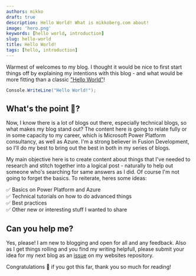 ```yaml
---
authors: mikko
draft: true
description: Hello World! What is mikkoberg.com about!
image: 'hero.png'
keywords: [hello world, introduction]
slug: hello-world
title: Hello World!
tags: [hello, introduction]
---
```


Warmest of welcomes to my blog. I thought it would be nice to first start things off by explaining my intentions with this blog - and what would be more fitting than a classic ["Hello World"](https://en.wikipedia.org/wiki/%22Hello,_World!%22_program)!

```csharp 
Console.WriteLine("Hello World!");
```

<!-- truncate -->

## What's the point 🎯?

Now, I know there is a lot of blogs out there, especially technical blogs, so what makes my blog stand out? The content here is going to relate fully or in some capacity to my career, which is Microsoft Power Platform consultancy, as well as Azure. I'm a strong believer in Fusion Development, so I'll do my best to bring out the best in both in my series of blogs. 

My main objective here is to create content about things that I've needed to research and stitch together into a logical post - naturally to help out someone who's searching for same answers as I did. Of course I'm not going to forget the basics. To reiterate, heres some ideas:

✅ Basics on Power Platform and Azure <br/>
✅ Technical tutorials on how to do advanced things <br/>
✅ Best practices <br/>
✅ Other new or interesting stuff I wanted to share 

## Can you help me?

Yes, please! I am new to blogging and open for all and any feedback. Also as I get things rolling and you find my writing helpfull, please submit your idea for my next blog as an [issue](https://github.com/miberr/Website/issues) on my websites repository.

Congratulations 🎉 if you got this far, thank you so much for reading!